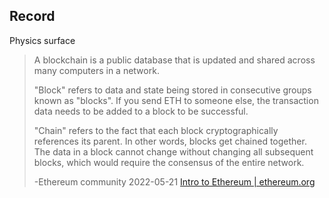 ## Record
Physics surface
> A blockchain is a public database that is updated and shared across many computers in a network.
> 
> "Block" refers to data and state being stored in consecutive groups known as "blocks". If you send ETH to someone else, the transaction data needs to be added to a block to be successful.
> 
> "Chain" refers to the fact that each block cryptographically references its parent. In other words, blocks get chained together. The data in a block cannot change without changing all subsequent blocks, which would require the consensus of the entire network.
> 
> -Ethereum community 2022-05-21
> [Intro to Ethereum | ethereum.org](https://ethereum.org/en/developers/docs/intro-to-ethereum/#what-is-a-blockchain)


